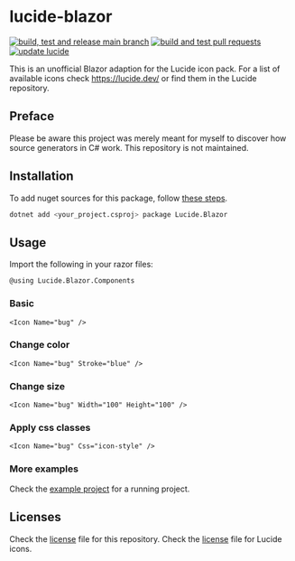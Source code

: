 # lucide-blazor

[![build, test and release main branch](https://github.com/brecht-vde/lucide-blazor/actions/workflows/build-test-and-release-main.yml/badge.svg)](https://github.com/brecht-vde/lucide-blazor/actions/workflows/build-test-and-release-main.yml) 
[![build and test pull requests](https://github.com/brecht-vde/lucide-blazor/actions/workflows/build-and-test-pull-requests.yml/badge.svg)](https://github.com/brecht-vde/lucide-blazor/actions/workflows/build-and-test-pull-requests.yml) 
[![update lucide](https://github.com/brecht-vde/lucide-blazor/actions/workflows/update-lucide.yml/badge.svg)](https://github.com/brecht-vde/lucide-blazor/actions/workflows/update-lucide.yml)

This is an unofficial Blazor adaption for the Lucide icon pack. For a list of available icons check https://lucide.dev/ or find them in the Lucide repository.

## Preface

Please be aware this project was merely meant for myself to discover how source generators in C# work. This repository is not maintained.

## Installation

To add nuget sources for this package, follow [these steps](https://docs.github.com/en/packages/working-with-a-github-packages-registry/working-with-the-nuget-registry).

```bash
dotnet add <your_project.csproj> package Lucide.Blazor 
```

## Usage

Import the following in your razor files:

```razor
@using Lucide.Blazor.Components
```

### Basic

```razor
<Icon Name="bug" />
```
### Change color

```razor
<Icon Name="bug" Stroke="blue" />
```

### Change size

```razor
<Icon Name="bug" Width="100" Height="100" />
```

### Apply css classes

```razor
<Icon Name="bug" Css="icon-style" />
```

### More examples

Check the [example project](/examples/) for a running project.

## Licenses

Check the [license](/LICENSE) file for this repository.
Check the [license](https://github.com/lucide-icons/lucide/blob/main/LICENSE) file for Lucide icons.
